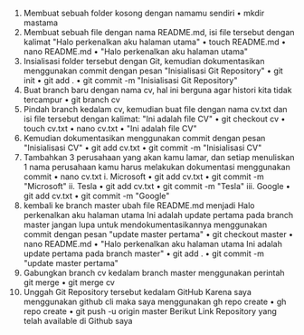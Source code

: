 1. Membuat sebuah folder kosong dengan namamu sendiri
  •	mkdir mastama
2. Membuat sebuah file dengan nama README.md, isi file tersebut dengan kalimat "Halo perkenalkan aku halaman utama"
  •	touch README.md
  •	nano README.md
  •	"Halo perkenalkan aku halaman utama"
3. Insialisasi folder tersebut dengan Git, kemudian dokumentasikan menggunakan commit dengan pesan "Inisialisasi Git Repository"
  •	git init
  •	git add .
  •	git commit -m "Inisialisasi Git Repository"
4. Buat branch baru dengan nama cv, hal ini berguna agar histori kita tidak tercampur
  •	git branch cv
5. Pindah branch kedalam cv, kemudian buat file dengan nama cv.txt dan isi file tersebut dengan kalimat: "Ini adalah file CV"
  •	git checkout cv
  •	touch cv.txt
  •	nano cv.txt
  •	"Ini adalah file CV"
6. Kemudian dokumentasikan menggunakan commit dengan pesan "Inisialisasi CV"
  •	git add cv.txt
  •	git commit -m "Inisialisasi CV"
7. Tambahkan 3 perusahaan yang akan kamu lamar, dan setiap menuliskan 1 nama perusahaan kamu harus melakukan dokumentasi menggunakan commit
  •	nano cv.txt	
  i.	Microsoft
  •	git add cv.txt
  •	git commit -m "Microsoft"
  ii.	Tesla
  •	git add cv.txt
  •	git commit -m "Tesla"
  iii.	Google
  •	git add cv.txt
  •	git commit -m "Google"
8. kembali ke branch master ubah file README.md menjadi Halo perkenalkan aku halaman utama Ini adalah update pertama pada branch master jangan lupa untuk mendokumentasikannya menggunakan commit dengan pesan "update master pertama"
  •	git checkout master
  •	nano README.md
  •	"Halo perkenalkan aku halaman utama Ini adalah update pertama pada branch master"
  •	git add .
  •	git commit -m "update master pertama"
9. Gabungkan branch cv kedalam branch master menggunakan perintah git merge
  •	git merge cv
10. Unggah Git Repository tersebut kedalam GitHub Karena saya menggunakan github cli maka saya menggunakan gh repo create
  •	gh repo create
  •	git push -u origin master
Berikut Link Repository yang telah available di Github saya
